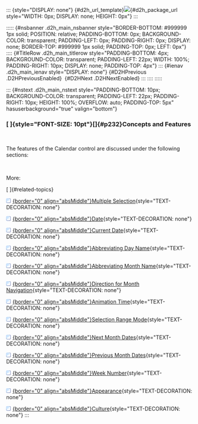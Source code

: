 ::: {style="DISPLAY: none"}
[](ms-xhelp:///?Id=d2h_url_template){#d2h_url_template}![](!package_url!){#d2h_package_url style="WIDTH: 0px; DISPLAY: none; HEIGHT: 0px"}
:::

::::: {#nsbanner .d2h_main_nsbanner style="BORDER-BOTTOM: #999999 1px solid; POSITION: relative; PADDING-BOTTOM: 0px; BACKGROUND-COLOR: transparent; PADDING-LEFT: 0px; PADDING-RIGHT: 0px; DISPLAY: none; BORDER-TOP: #999999 1px solid; PADDING-TOP: 0px; LEFT: 0px"}
:::: {#TitleRow .d2h_main_titlerow style="PADDING-BOTTOM: 4px; BACKGROUND-COLOR: transparent; PADDING-LEFT: 22px; WIDTH: 100%; PADDING-RIGHT: 10px; DISPLAY: none; PADDING-TOP: 4px"}
::: {#ienav .d2h_main_ienav style="DISPLAY: none"}
[](ms-xhelp:///?Id=9022362c-bdfc-4492-bd23-933e121aa4bd){#D2HPrevious .D2HPreviousEnabled}  [](ms-xhelp:///?Id=79b1d2f8-80ee-4d21-9799-3e33cb38ed07){#D2HNext .D2HNextEnabled}
:::
::::
:::::

::: {#nstext .d2h_main_nstext style="PADDING-BOTTOM: 10px; BACKGROUND-COLOR: transparent; PADDING-LEFT: 22px; PADDING-RIGHT: 10px; HEIGHT: 100%; OVERFLOW: auto; PADDING-TOP: 5px" hasuserbackground="true" valign="bottom"}
### [ ]{style="FONT-SIZE: 10pt"}[]{#p232}Concepts and Features

 

The features of the Calendar control are discussed under the following sections:

 

More:

[ ]{#related-topics}

[![](../button.gif){border="0" align="absMiddle"}Multiple Selection](ms-xhelp:///?Id=f26ba5f2-225f-4014-979d-399c5b122f0b){style="TEXT-DECORATION: none"}

[![](../button.gif){border="0" align="absMiddle"}Date](ms-xhelp:///?Id=b4a014fd-ede2-4231-b3c4-f893feb2582d){style="TEXT-DECORATION: none"}

[![](../button.gif){border="0" align="absMiddle"}Current Date](ms-xhelp:///?Id=80aae74a-94b2-43f4-8fbc-0c90a9465459){style="TEXT-DECORATION: none"}

[![](../button.gif){border="0" align="absMiddle"}Abbreviating Day Name](ms-xhelp:///?Id=9e97e1c0-a33c-402d-909c-7be0c0cfcc9f){style="TEXT-DECORATION: none"}

[![](../button.gif){border="0" align="absMiddle"}Abbreviating Month Name](ms-xhelp:///?Id=cd22ea43-eb5f-4a02-b787-8ba5520d7d53){style="TEXT-DECORATION: none"}

[![](../button.gif){border="0" align="absMiddle"}Direction for Month Navigation](ms-xhelp:///?Id=837098f1-0b97-4a51-9e32-9d214acbe743){style="TEXT-DECORATION: none"}

[![](../button.gif){border="0" align="absMiddle"}Animation Time](ms-xhelp:///?Id=4ed46538-fb6e-4c14-9ee7-8ca3ffc3a01b){style="TEXT-DECORATION: none"}

[![](../button.gif){border="0" align="absMiddle"}Selection Range Mode](ms-xhelp:///?Id=7f720658-d2e9-4477-bb58-c77b2dc27785){style="TEXT-DECORATION: none"}

[![](../button.gif){border="0" align="absMiddle"}Next Month Dates](ms-xhelp:///?Id=d4a53216-a196-4caa-a504-10627c044914){style="TEXT-DECORATION: none"}

[![](../button.gif){border="0" align="absMiddle"}Previous Month Dates](ms-xhelp:///?Id=8b00bef1-0055-4709-8565-9eadf5e90e13){style="TEXT-DECORATION: none"}

[![](../button.gif){border="0" align="absMiddle"}Week Number](ms-xhelp:///?Id=30c4dc75-32c0-4bb9-a615-aad85b3c4174){style="TEXT-DECORATION: none"}

[![](../button.gif){border="0" align="absMiddle"}Appearance](ms-xhelp:///?Id=12712fd9-1dac-4ca6-814c-092570155b56){style="TEXT-DECORATION: none"}

[![](../button.gif){border="0" align="absMiddle"}Culture](ms-xhelp:///?Id=67533383-e419-4986-852f-f83d8f21eb82){style="TEXT-DECORATION: none"}
:::
